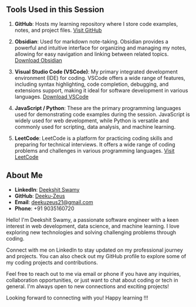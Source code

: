 ## Tools Used in this Session

  

1. **GitHub**: Hosts my learning repository where I store code examples, notes, and project files. [Visit GitHub](https://github.com/Deeku-Zeus/funndamentals-of-programming)

2. **Obsidian**: Used for markdown note-taking. Obsidian provides a powerful and intuitive interface for organizing and managing my notes, allowing for easy navigation and linking between related topics. [Download Obsidian](https://obsidian.md/)

3. **Visual Studio Code (VSCode)**: My primary integrated development environment (IDE) for coding. VSCode offers a wide range of features, including syntax highlighting, code completion, debugging, and extensions support, making it ideal for software development in various languages. [Download VSCode](https://code.visualstudio.com/)

4. **JavaScript / Python**: These are the primary programming languages used for demonstrating code examples during the session. JavaScript is widely used for web development, while Python is versatile and commonly used for scripting, data analysis, and machine learning.

5. **LeetCode**: LeetCode is a platform for practicing coding skills and preparing for technical interviews. It offers a wide range of coding problems and challenges in various programming languages. [Visit LeetCode](https://leetcode.com/)
## About Me

  

- **LinkedIn**: [Deekshit Swamy](https://www.linkedin.com/in/deekshit-swamy/)
- **GitHub**: [Deeku-Zeus](https://github.com/Deeku-Zeus)
- **Email**: deekuzeus21@gmail.com
- **Phone**: +91 9035160720

  

Hello! I'm Deekshit Swamy, a passionate software engineer with a keen interest in web development, data science, and machine learning. I love exploring new technologies and solving challenging problems through coding.

Connect with me on LinkedIn to stay updated on my professional journey and projects. You can also check out my GitHub profile to explore some of my coding projects and contributions.

Feel free to reach out to me via email or phone if you have any inquiries, collaboration opportunities, or just want to chat about coding or tech in general. I'm always open to new connections and exciting projects!

Looking forward to connecting with you!
Happy learning !!!
